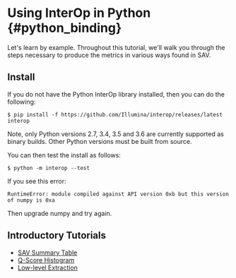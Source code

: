 Using InterOp in Python      {#python_binding}
=======================

Let's learn by example. Throughout this tutorial, we'll walk you through the steps necessary to produce the metrics
in various ways found in SAV.

## Install

If you do not have the Python InterOp library installed, then you can do the following:

    $ pip install -f https://github.com/Illumina/interop/releases/latest interop

Note, only Python versions 2.7, 3.4, 3.5 and 3.6 are currently 
supported as binary builds. Other Python versions must be built 
from source.

You can then test the install as follows:
    
    $ python -m interop --test

If you see this error:

    RuntimeError: module compiled against API version 0xb but this version of numpy is 0xa

Then upgrade numpy and try again.

## Introductory Tutorials

 * [SAV Summary Table](https://github.com/Illumina/interop/blob/master/docs/src/Tutorial_01_Intro.ipynb)
 * [Q-Score Histogram](https://github.com/Illumina/interop/blob/master/docs/src/Tutorial_02_Plot_Bar.ipynb)
 * [Low-level Extraction](https://github.com/Illumina/interop/blob/master/docs/src/Tutorial_03_Low_Level.ipynb)

